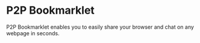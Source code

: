 # P2P Bookmarklet

P2P Bookmarklet enables you to easily share your browser and chat on any webpage in seconds.